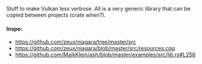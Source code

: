 Stuff to make Vulkan less verbose. All is a very generic library that can be copied between projects (crate when?).

#### Inspo:

- https://github.com/zeux/niagara/tree/master/src
- https://github.com/zeux/niagara/blob/master/src/resources.cpp
- https://github.com/MaikKlein/ash/blob/master/examples/src/lib.rs#L256
